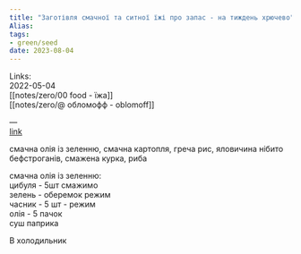 ```yaml
---
title: "Заготівля смачної та ситної їжі про запас - на тиждень хрючево"
Alias: 
tags:
- green/seed
date: 2023-08-04
---
```

Links:  
2022-05-04  
[[notes/zero/00 food - їжа]]  
[[notes/zero/@ обломофф - oblomoff]]

—  
[link](https://youtu.be/t3lcT292ua0) 

смачна олія із зеленню, смачна картопля, греча рис, яловичина нібито бефстроганів, смажена курка, риба


смачна олія із зеленню:  
цибуля - 5шт смажимо  
зелень - оберемок режим  
часник - 5 шт - режим  
олія - 5 пачок  
суш паприка

В холодильник
